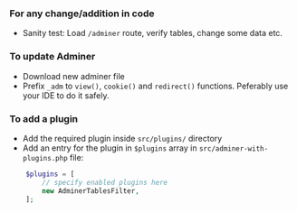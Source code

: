 ### For any change/addition in code
* Sanity test: Load `/adminer` route, verify tables, change some data etc.

### To update Adminer
* Download new adminer file
* Prefix `_adm` to `view()`, `cookie()` and `redirect()` functions. Peferably use your IDE to do it safely.

### To add a plugin
* Add the required plugin inside `src/plugins/` directory
* Add an entry for the plugin in `$plugins` array in `src/adminer-with-plugins.php` file:
```php
    $plugins = [
        // specify enabled plugins here
        new AdminerTablesFilter,
    ];
```